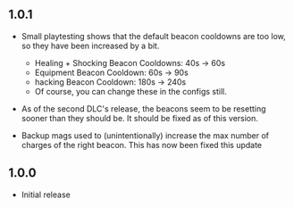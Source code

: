 ## 1.0.1
- Small playtesting shows that the default beacon cooldowns are too low, so they have been increased by a bit.
  - Healing + Shocking Beacon Cooldowns: 40s -> 60s
  - Equipment Beacon Cooldown: 60s -> 90s
  - hacking Beacon Cooldown: 180s -> 240s
  - Of course, you can change these in the configs still.

- As of the second DLC's release, the beacons seem to be resetting sooner than they should be.
It should be fixed as of this version.

- Backup mags used to (unintentionally) increase the max number of charges of the right beacon. This has now been fixed this update

## 1.0.0

- Initial release
